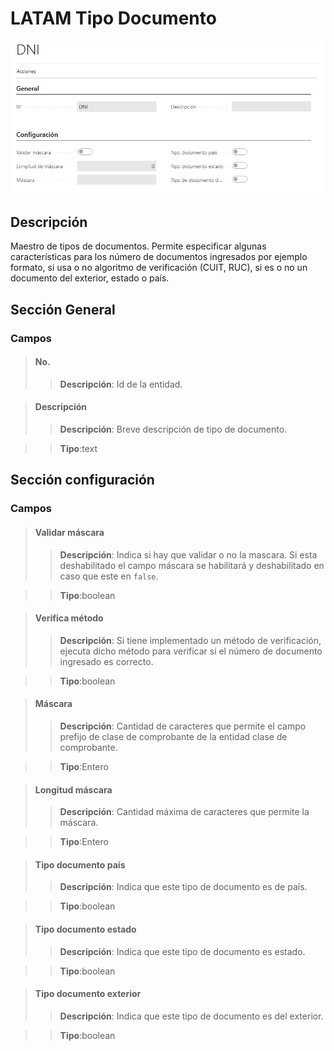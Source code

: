 # LATAM Tipo Documento
![Ventana de configuración](../Imagenes/LATAM-DocumentType-MainPage.PNG)
## Descripción
Maestro de tipos de documentos. Permite especificar algunas características para los número de documentos ingresados por ejemplo formato, si usa o no algoritmo de verificación (CUIT, RUC), si es o no un documento del exterior, estado o país.

## Sección General
### Campos

>#### No.
>>**Descripción**: 
	Id de la entidad.
	
>#### Descripción
>>**Descripción**: 
	Breve descripción de tipo de documento.
	
>>**Tipo**:text

## Sección configuración
### Campos

>#### Validar máscara
>>**Descripción**: 
	Indica si hay que validar o no la mascara. Si esta deshabilitado el campo máscara se habilitará y deshabilitado en caso que este en `false`.
	
>>**Tipo**:boolean
	
>#### Verifica método
>>**Descripción**: 
	Si tiene implementado un método de verificación, ejecuta dicho método para verificar si el número de documento ingresado es correcto.

>>**Tipo**:boolean

>#### Máscara
>>**Descripción**: 
	Cantidad de caracteres que permite el campo prefijo de clase de comprobante de la entidad clase de comprobante.
	
>>**Tipo**:Entero

>#### Longitud máscara
>>**Descripción**: 
	Cantidad máxima de caracteres que permite la máscara.
	
>>**Tipo**:Entero

>#### Tipo documento país
>>**Descripción**: 
	Indica que este tipo de documento es de país.
	
>>**Tipo**:boolean

>#### Tipo documento estado
>>**Descripción**: 
	Indica que este tipo de documento es estado.
	
>>**Tipo**:boolean

>#### Tipo documento exterior
>>**Descripción**: 
	Indica que este tipo de documento es del exterior.
	
>>**Tipo**:boolean